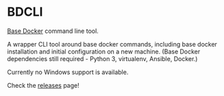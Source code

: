 
BDCLI
===

[Base Docker](https://github.com/mikejw/base-docker) command line tool.

A wrapper CLI tool around base docker commands, including base docker installation
and initial configuration on a new machine.  (Base Docker dependencies still required - Python 3, virtualenv, Ansible, Docker.)

Currently no Windows support is available.

Check the [releases](https://github.com/mikejw/bdcli/releases) page!
